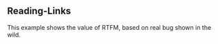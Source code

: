 Reading-Links
-------------

This example shows the value of RTFM, based on real bug shown in the wild.
